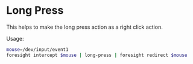 # Long Press

This helps to make the long press action as a right click action.

Usage:

```bash
mouse=/dev/input/event1
foresight intercept $mouse | long-press | foresight redirect $mouse
```
